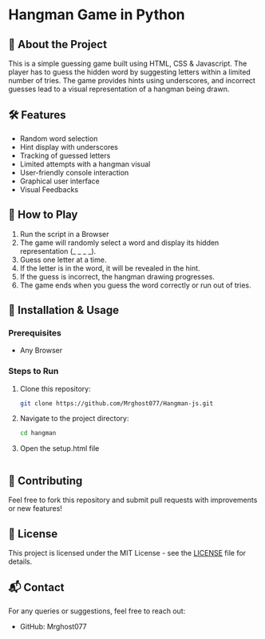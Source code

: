 # Hangman Game in Python

## 🎯 About the Project

This is a simple guessing game built using HTML, CSS & Javascript. The player has to guess the hidden word by suggesting letters within a limited number of tries. The game provides hints using underscores, and incorrect guesses lead to a visual representation of a hangman being drawn.

## 🛠 Features

- Random word selection
- Hint display with underscores
- Tracking of guessed letters
- Limited attempts with a hangman visual
- User-friendly console interaction
- Graphical user interface 
- Visual Feedbacks

## 📌 How to Play

1. Run the script in a Browser
2. The game will randomly select a word and display its hidden representation (\_ \_ \_ \_).
3. Guess one letter at a time.
4. If the letter is in the word, it will be revealed in the hint.
5. If the guess is incorrect, the hangman drawing progresses.
6. The game ends when you guess the word correctly or run out of tries.

## 🚀 Installation & Usage

### Prerequisites

- Any Browser

### Steps to Run

1. Clone this repository:
   ```sh
   git clone https://github.com/Mrghost077/Hangman-js.git
   ```
2. Navigate to the project directory:
   ```sh
   cd hangman
   ```
3. Open the setup.html file
   ```

## 🤝 Contributing

Feel free to fork this repository and submit pull requests with improvements or new features!

## 📜 License

This project is licensed under the MIT License - see the [LICENSE](LICENSE) file for details.

## 📬 Contact

For any queries or suggestions, feel free to reach out:

- GitHub: Mrghost077


